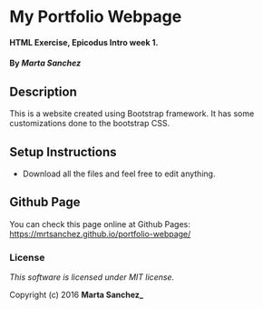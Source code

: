 # My Portfolio Webpage 

#### HTML Exercise, Epicodus Intro week 1. 

#### By _**Marta Sanchez**_

## Description

This is a website created using Bootstrap framework. It has some customizations done to the bootstrap CSS. 

## Setup Instructions

* Download all the files and feel free to edit anything.

## Github Page

You can check this page online at Github Pages: https://mrtsanchez.github.io/portfolio-webpage/ 

### License

*This software is licensed under MIT license.*

Copyright (c) 2016 **Marta Sanchez_**
